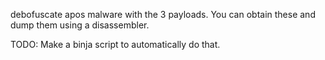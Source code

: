 debofuscate apos malware with the 3 payloads. You can obtain these and dump them using a disassembler. 

TODO: Make a binja script to automatically do that.
